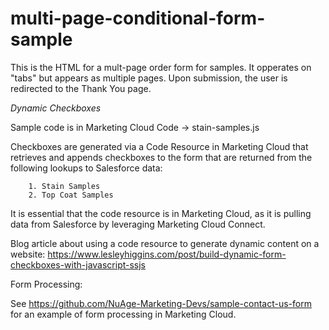 # multi-page-conditional-form-sample

This is the HTML for a mult-page order form for samples. It opperates on "tabs" but appears as multiple pages. Upon submission, the user is redirected to the Thank You page.

_Dynamic Checkboxes_

Sample code is in Marketing Cloud Code -> stain-samples.js

Checkboxes are generated via a Code Resource in Marketing Cloud that retrieves and appends checkboxes to the form that are returned from the following lookups to Salesforce data:

        1. Stain Samples
        2. Top Coat Samples

It is essential that the code resource is in Marketing Cloud, as it is pulling data from Salesforce by leveraging Marketing Cloud Connect.

Blog article about using a code resource to generate dynamic content on a website: https://www.lesleyhiggins.com/post/build-dynamic-form-checkboxes-with-javascript-ssjs

Form Processing:
    
See https://github.com/NuAge-Marketing-Devs/sample-contact-us-form for an example of form processing in Marketing Cloud. 

